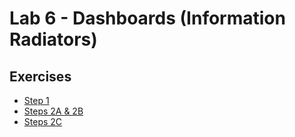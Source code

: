 # Lab 6 - Dashboards (Information Radiators)

## Exercises

* [Step 1](/Lab_6/Lab6_Step_1.pdf)
* [Steps 2A & 2B](/Lab_6/Lab6_Steps_2A_and_B.pdf)
* [Steps 2C](/Lab_6/Lab6_Step_2C.pdf)
